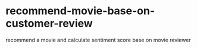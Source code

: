 # recommend-movie-base-on-customer-review
recommend a movie and calculate sentiment score base on movie reviewer
